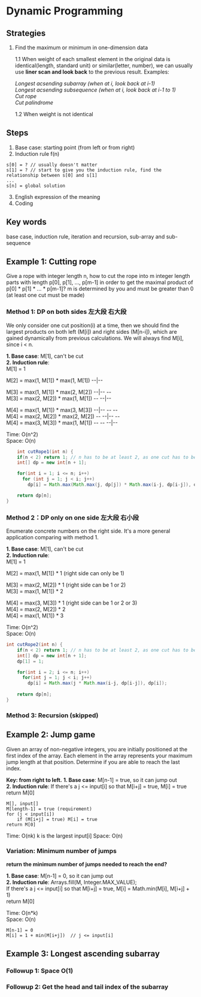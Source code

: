 # Dynamic Programming
## Strategies  
1. Find the maximum or minimum in one-dimension data  

    1.1 When weight of each smallest element in the original data is identical(length, standard unit) or similar(letter, number), we can usually use **liner scan and look back** to the previous result. Examples:
    
    *Longest acsending subarray (when at i, look back at i-1)  
    Longest acsending subsequence (when at i, look back at i-1 to 1)  
    Cut rope  
    Cut palindrome*  
    
    1.2 When weight is not identical  

## Steps
1. Base case: starting point (from left or from right)    
2. Induction rule f(n)
```
s[0] = ? // usually doesn't matter
s[1] = ? // start to give you the induction rule, find the relationship between s[0] and s[1]
...
s[n] = global solution
```
3. English expression of the meaning
4. Coding

## Key words
base case, induction rule, iteration and recursion, sub-array and sub-sequence

## Example 1: Cutting rope
Give a rope with integer length n, how to cut the rope into m integer length parts with length p[0], p[1], ..., p[m-1] in order to get the maximal product of p[0] * p[1] * ... * p[m-1]? m is determined by you and must be greater than 0 (at least one cut must be made) 

### Method 1: DP on both sides 左大段 右大段
We only consider one cut position(i) at a time, then we should find the largest products on both left (M[i]) and right sides (M[n-i]), which are gained dynamically from previous calculations. We will always find M[i], since i < n.   

**1. Base case**: M[1], can't be cut  
**2. Induction rule**:  
M[1] = 1  

M[2] = max(1, M[1]) * max(1, M[1])  --|--  

M[3] = max(1, M[1]) * max(2, M[2])  --|-- --  
M[3] = max(2, M[2]) * max(1, M[1])  -- --|--  

M[4] = max(1, M[1]) * max(3, M[3])  --|-- -- --  
M[4] = max(2, M[2]) * max(2, M[2])  -- --|-- --  
M[4] = max(3, M[3]) * max(1, M[1])  -- -- --|--  

Time: O(n^2)  
Space: O(n)  

```java
    int cutRope1(int n) {
    if(n < 2) return 1; // n has to be at least 2, as one cut has to be made
    int[] dp = new int[n + 1];

    for(int i = 1; i <= n; i++)
      for (int j = 1; j < i; j++)
        dp[i] = Math.max(Math.max(j, dp[j]) * Math.max(i-j, dp[i-j]), dp[i]);

    return dp[n];
}
```

### Method 2：DP only on one side 左大段 右小段
Enumerate concrete numbers on the right side. It's a more general application comparing with method 1.  

**1. Base case**: M[1], can't be cut  
**2. Induction rule**:  
M[1] = 1  

M[2] = max(1, M[1]) * 1    (right side can only be 1)  

M[3] = max(2, M[2]) * 1    (right side can be 1 or 2)  
M[3] = max(1, M[1]) * 2  

M[4] = max(3, M[3]) * 1    (right side can be 1 or 2 or 3)   
M[4] = max(2, M[2]) * 2  
M[4] = max(1, M[1]) * 3  

Time: O(n^2)  
Space: O(n)  

```java
int cutRope2(int n) {
    if(n < 2) return 1; // n has to be at least 2, as one cut has to be made
    int[] dp = new int[n + 1];
    dp[1] = 1;

    for(int i = 2; i <= n; i++)
      for(int j = 1; j < i; j++)
        dp[i] = Math.max(j * Math.max(i-j, dp[i-j]), dp[i]);
        
    return dp[n];
}
```
### Method 3: Recursion (skipped)

## Example 2: Jump game
Given an array of non-negative integers, you are initially positioned at the first index of the array. Each element in the array represents your maximum jump length at that position. Determine if you are able to reach the last index.

**Key: from right to left.**
**1. Base case**: M[n-1] = true, so it can jump out  
**2. Induction rule**:
If there's a j <= input[i] so that M[i+j] = true, M[i] = true     
return M[0]   

```
M[], input[]
M[length-1] = true (requirement)  
for (j < input[i])
    if (M[i+j] = true) M[i] = true
return M[0]  
```
Time: O(nk)   k is the largest input[i]
Space: O(n)  


### Variation: Minimum number of jumps
**return the minimum number of jumps needed to reach the end?**

**1. Base case**: M[n-1] = 0, so it can jump out  
**2. Induction rule**:
Arrays.fill(M, Integer.MAX_VALUE);  
If there's a j <= input[i] so that M[i+j] = true, M[i] = Math.min(M[i], M[i+j] + 1)     
return M[0]  


Time: O(n\*k)   
Space: O(n)  
```
M[n-1] = 0
M[i] = 1 + min(M[i+j])  // j <= input[i]
```

## Example 3: Longest ascending subarray
### Followup 1: Space O(1)
### Followup 2: Get the head and tail index of the subarray 
